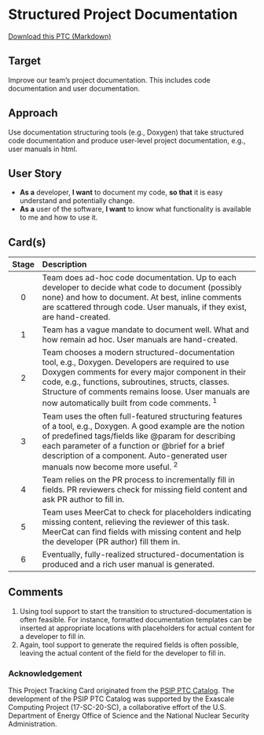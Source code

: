 [metadata:tags]:- "bssw-psip-ptc"
# Structured Project Documentation

<a href='download.png' width='18'> Download this PTC (Markdown)</a>

## Target

Improve our team’s project documentation. This includes code documentation and user documentation.

## Approach

Use documentation structuring tools (e.g., Doxygen) that take structured code documentation and produce user-level project documentation, e.g., user manuals in html.


## User Story

* **As a** developer, **I want** to document my code, **so that** it is easy understand and potentially change.
* **As a** user of the software, **I want** to know what functionality is available to me and how to use it. 


## Card(s)

| Stage         | Description |
| :-------------: | :------------- |
| 0 | Team does ad-hoc code documentation. Up to each developer to decide what code to document (possibly none) and how to document. At best, inline comments are scattered through code. User manuals, if they exist, are hand-created.|
| 1 | Team has a vague mandate to document well. What and how remain ad hoc. User manuals are hand-created.|
| 2 | Team chooses a modern structured-documentation tool, e.g., Doxygen. Developers are required to use Doxygen comments for every major component in their code, e.g., functions, subroutines, structs, classes. Structure of comments remains loose. User manuals are now automatically built from code comments. <sup>1</sup>| 
| 3 | Team uses the often full-featured structuring features of a tool, e.g., Doxygen. A good example are the notion of predefined tags/fields like @param for describing each parameter of a function or @brief for a brief description of a component.  Auto-generated user manuals now become more useful. <sup>2</sup>|
| 4 | Team relies on the PR process to incrementally fill in fields. PR reviewers check for missing field content and ask PR author to fill in.| 
| 5 | Team uses MeerCat to check for placeholders indicating missing content, relieving the reviewer of this task. MeerCat can find fields with missing content and help the developer (PR author) fill them in.|
| 6 | Eventually, fully-realized structured-documentation is produced and a rich user manual is generated.|


## Comments
1. Using tool support to start the transition to structured-documentation is often feasible. For instance, formatted documentation templates can be inserted at appropriate locations with placeholders for actual content for a developer to fill in.
2. Again, tool support to generate the required fields is often possible, leaving the actual content of the field for the developer to fill in.


### Acknowledgement

This Project Tracking Card originated from the [PSIP PTC Catalog](https://bssw-psip.github.io/ptc-catalog/). The development of the PSIP PTC Catalog was supported by the Exascale Computing Project (17-SC-20-SC), a collaborative effort of the U.S. Department of Energy Office of Science and the National Nuclear Security Administration.
